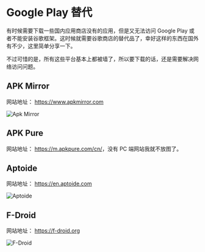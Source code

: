 # Google Play 替代

有时候需要下载一些国内应用商店没有的应用，但是又无法访问 Google Play 或者不能安装谷歌框架。这时候就需要谷歌商店的替代品了，幸好这样的东西在国外有不少，这里简单分享一下。

不过可惜的是，所有这些平台基本上都被墙了，所以要下载的话，还是需要解决网络访问问题。

## APK Mirror

网站地址： <https://www.apkmirror.com>

![Apk Mirror](/img/apkmirror.png)

## APK Pure

网站地址： <https://m.apkpure.com/cn/>，没有 PC 端网站我就不放图了。

## Aptoide

网站地址： <https://en.aptoide.com>

![Aptoide](/img/aptoide.png)

## F-Droid

网站地址： <https://f-droid.org>

![F-Droid](/img/f-droid.png)
